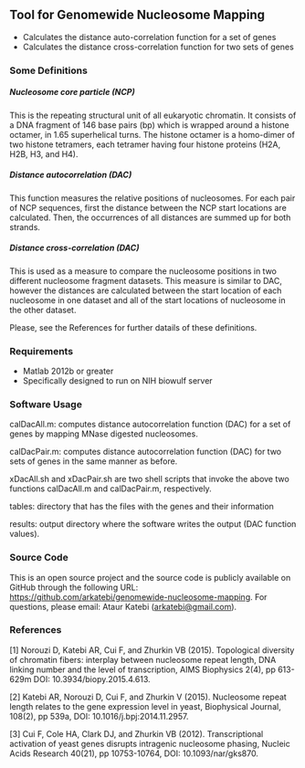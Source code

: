 ## Tool for Genomewide Nucleosome Mapping
* Calculates the distance auto-correlation function for a set of genes
* Calculates the distance cross-correlation function for two sets of genes

### Some Definitions
##### Nucleosome core particle (NCP)
This is the repeating structural unit of all eukaryotic chromatin. It consists
of a DNA fragment of 146 base pairs (bp) which is wrapped around a histone 
octamer, in 1.65 superhelical turns. The histone octamer is a homo-dimer of 
two histone tetramers, each tetramer having four histone proteins (H2A, H2B, 
H3, and H4).
     
##### Distance autocorrelation (DAC)
This function measures the relative positions of nucleosomes. For each
pair of NCP sequences, first the distance between the NCP start locations are
calculated. Then, the occurrences of all distances are summed up for both
strands.

##### Distance cross-correlation (DAC)
This is used as a measure to compare the nucleosome positions in two different
nucleosome fragment datasets. This measure is similar to DAC, however the 
distances are calculated between the start location of each nucleosome in one 
dataset and all of the start locations of nucleosome in the other dataset.

Please, see the References for further datails of these definitions.

### Requirements 
* Matlab 2012b or greater
* Specifically designed to run on NIH biowulf server

### Software Usage 
calDacAll.m: computes distance autocorrelation function (DAC) for a set of genes by mapping MNase digested nucleosomes.

calDacPair.m: computes distance autocorrelation function (DAC) for two sets of genes in the same manner as before.

xDacAll.sh and xDacPair.sh are two shell scripts that invoke the above two functions calDacAll.m and calDacPair.m, respectively.

tables: directory that has the files with the genes and their information 

results: output directory where the software writes the output (DAC function values).  

### Source Code
This is an open source project and the source code is publicly available on
GitHub through the following URL: 
https://github.com/arkatebi/genomewide-nucleosome-mapping.
For questions, please email: Ataur Katebi (arkatebi@gmail.com).

### References
[1] Norouzi D, Katebi AR, Cui F, and Zhurkin VB (2015). Topological diversity of
chromatin fibers: interplay between nucleosome repeat length, DNA linking number
and the level of transcription, AIMS Biophysics 2(4), pp 613-629m DOI:
10.3934/biopy.2015.4.613.

[2] Katebi AR, Norouzi D, Cui F, and Zhurkin V (2015). Nucleosome repeat length
relates to the gene expression level in yeast, Biophysical Journal, 108(2),
pp 539a, DOI: 10.1016/j.bpj:2014.11.2957.

[3] Cui F, Cole HA, Clark DJ, and Zhurkin VB (2012). Transcriptional activation of 
yeast genes disrupts intragenic nucleosome phasing, Nucleic Acids Research 40(21), 
pp 10753-10764, DOI: 10.1093/nar/gks870.
